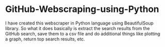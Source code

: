 # GitHub-Webscraping-using-Python

I have created this webscraper in Python language using BeautifulSoup library.
So what it does basically is extract the search results from the GitHub search, save them to a csv file and do additional things like plotting a graph, return top search results, etc.
